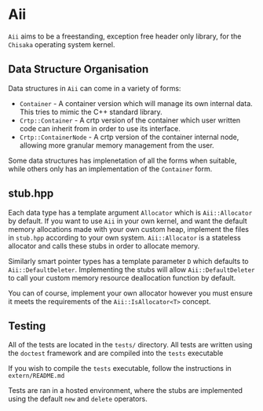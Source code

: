 # Aii

`Aii` aims to be a freestanding, exception free header only library, for the 
`Chisaka` operating system kernel.

## Data Structure Organisation

Data structures in `Aii` can come in a variety of forms:
  
  * `Container` - A container version which will manage its own internal data. This tries to mimic the C++ standard library.
  * `Crtp::Container` - A crtp version of the container which user written code can inherit from in order to use its interface. 
  * `Crtp::ContainerNode` - A crtp version of the container internal node, allowing more granular memory management from the user. 

Some data structures has implenetation of all the forms when suitable, 
while others only has an implementation of the `Container` form.

## stub.hpp

Each data type has a template argument `Allocator` which is `Aii::Allocator` by default. 
If you want to use `Aii` in your own kernel, and want the default memory allocations 
made with your own custom heap, implement the files in `stub.hpp` according to your 
own system. `Aii::Allocator` is a stateless allocator and calls these stubs in order 
to allocate memory.

Similarly smart pointer types has a template parameter `D` which defaults to 
`Aii::DefaultDeleter`. Implementing the stubs will allow `Aii::DefaultDeleter` to 
call your custom memory resource deallocation function by default.

You can of course, implement your own allocator however you must ensure it meets 
the requirements of the `Aii::IsAllocator<T>` concept.

## Testing

All of the tests are located in the `tests/` directory. All tests are written 
using the `doctest` framework and are compiled into the `tests` executable

If you wish to compile the `tests` executable, follow the instructions 
in `extern/README.md`

Tests are ran in a hosted environment, where the stubs are implemented using the default
`new` and `delete` operators.
